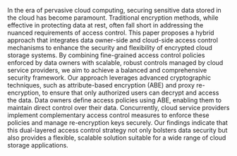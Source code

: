 In the era of pervasive cloud computing, securing sensitive data stored in the cloud 
has become paramount. Traditional encryption methods, while effective in protecting data at rest, 
often fall short in addressing the nuanced requirements of access control. This paper proposes a 
hybrid approach that integrates data owner-side and cloud-side access control mechanisms to 
enhance the security and flexibility of encrypted cloud storage systems. By combining fine-grained 
access control policies enforced by data owners with scalable, robust controls managed by cloud 
service providers, we aim to achieve a balanced and comprehensive security framework. Our 
approach leverages advanced cryptographic techniques, such as attribute-based encryption (ABE) 
and proxy re-encryption, to ensure that only authorized users can decrypt and access the data. Data 
owners define access policies using ABE, enabling them to maintain direct control over their data. 
Concurrently, cloud service providers implement complementary access control measures to enforce 
these policies and manage re-encryption keys securely. Our findings indicate that this dual-layered 
access control strategy not only bolsters data security but also provides a flexible, scalable solution 
suitable for a wide range of cloud storage applications.
